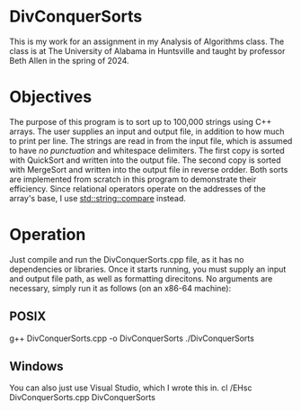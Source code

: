 # DivConquerSorts
This is my work for an assignment in my Analysis of Algorithms class.
The class is at The University of Alabama in Huntsville and taught by professor Beth Allen in the spring of 2024.
# Objectives
The purpose of this program is to sort up to 100,000 strings using C++ arrays.
The user supplies an input and output file, in addition to how much to print per line.
The strings are read in from the input file, which is assumed to have *no punctuation* and whitespace delimiters.
The first copy is sorted with QuickSort and written into the output file.
The second copy is sorted with MergeSort and written into the output file in reverse ordder.
Both sorts are implemented from scratch in this program to demonstrate their efficiency.
Since relational operators operate on the addresses of the array's base, I use [std::string::compare](https://cplusplus.com/reference/string/string/compare/) instead.
# Operation
Just compile and run the DivConquerSorts.cpp file, as it has no dependencies or libraries.
Once it starts running, you must supply an input and output file path, as well as formatting direcitons.
No arguments are necessary, simply run it as follows (on an x86-64 machine):
## POSIX
g++ DivConquerSorts.cpp -o DivConquerSorts
./DivConquerSorts
## Windows
You can also just use Visual Studio, which I wrote this in.
cl /EHsc DivConquerSorts.cpp
DivConquerSorts